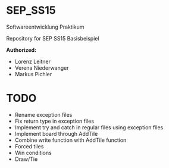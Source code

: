 # SEP_SS15
Softwareentwicklung Praktikum

Repository for SEP SS15 Basisbeispiel

**Authorized:**
* Lorenz Leitner
* Verena Niederwanger
* Markus Pichler

# TODO
* Rename exception files
* Fix return type in exception files
* Implement try and catch in regular files using exception files
* Implement board through AddTile
* Combine write function with AddTile function
* Forced tiles
* Win conditions
* Draw/Tie

